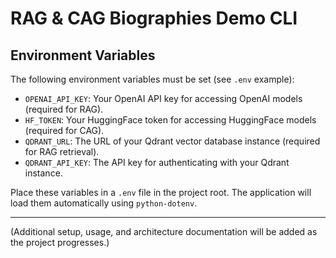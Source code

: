 # RAG & CAG Biographies Demo CLI

## Environment Variables

The following environment variables must be set (see `.env` example):

- `OPENAI_API_KEY`: Your OpenAI API key for accessing OpenAI models (required for RAG).
- `HF_TOKEN`: Your HuggingFace token for accessing HuggingFace models (required for CAG).
- `QDRANT_URL`: The URL of your Qdrant vector database instance (required for RAG retrieval).
- `QDRANT_API_KEY`: The API key for authenticating with your Qdrant instance.

Place these variables in a `.env` file in the project root. The application will load them automatically using `python-dotenv`.

---

(Additional setup, usage, and architecture documentation will be added as the project progresses.) 